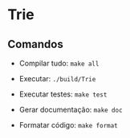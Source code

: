 # Trie

## Comandos

* Compilar tudo: `make all`

* Executar: `./build/Trie`

* Executar testes: `make test`

* Gerar documentação: `make doc`

* Formatar código: `make format`

